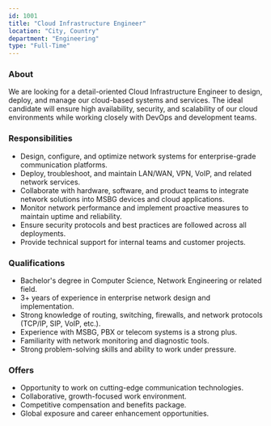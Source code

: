 ```yaml
---
id: 1001
title: "Cloud Infrastructure Engineer"
location: "City, Country"
department: "Engineering"
type: "Full-Time"
---
```


### About

We are looking for a detail-oriented Cloud Infrastructure Engineer to design, deploy, and manage our cloud-based systems and services. The ideal candidate will ensure high availability, security, and scalability of our cloud environments while working closely with DevOps and development teams.

### Responsibilities

- Design, configure, and optimize network systems for enterprise-grade communication platforms.
- Deploy, troubleshoot, and maintain LAN/WAN, VPN, VoIP, and related network services.
- Collaborate with hardware, software, and product teams to integrate network solutions into MSBG devices and cloud applications.
- Monitor network performance and implement proactive measures to maintain uptime and reliability.
- Ensure security protocols and best practices are followed across all deployments.
- Provide technical support for internal teams and customer projects.

### Qualifications

- Bachelor's degree in Computer Science, Network Engineering or related field.
- 3+ years of experience in enterprise network design and implementation.
- Strong knowledge of routing, switching, firewalls, and network protocols (TCP/IP, SIP, VoIP, etc.).
- Experience with MSBG, PBX or telecom systems is a strong plus.
- Familiarity with network monitoring and diagnostic tools.
- Strong problem-solving skills and ability to work under pressure.

### Offers

- Opportunity to work on cutting-edge communication technologies.
- Collaborative, growth-focused work environment.
- Competitive compensation and benefits package.
- Global exposure and career enhancement opportunities.
